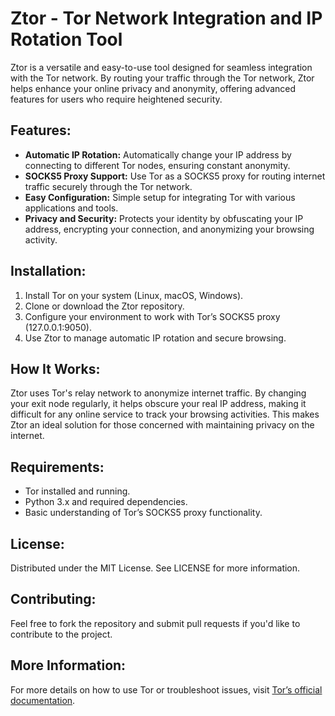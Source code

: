 # Ztor - Tor Network Integration and IP Rotation Tool

Ztor is a versatile and easy-to-use tool designed for seamless integration with the Tor network. By routing your traffic through the Tor network, Ztor helps enhance your online privacy and anonymity, offering advanced features for users who require heightened security. 

## Features:
- **Automatic IP Rotation:** Automatically change your IP address by connecting to different Tor nodes, ensuring constant anonymity.
- **SOCKS5 Proxy Support:** Use Tor as a SOCKS5 proxy for routing internet traffic securely through the Tor network.
- **Easy Configuration:** Simple setup for integrating Tor with various applications and tools.
- **Privacy and Security:** Protects your identity by obfuscating your IP address, encrypting your connection, and anonymizing your browsing activity.

## Installation:
1. Install Tor on your system (Linux, macOS, Windows).
2. Clone or download the Ztor repository.
3. Configure your environment to work with Tor’s SOCKS5 proxy (127.0.0.1:9050).
4. Use Ztor to manage automatic IP rotation and secure browsing.

## How It Works:
Ztor uses Tor's relay network to anonymize internet traffic. By changing your exit node regularly, it helps obscure your real IP address, making it difficult for any online service to track your browsing activities. This makes Ztor an ideal solution for those concerned with maintaining privacy on the internet.

## Requirements:
- Tor installed and running.
- Python 3.x and required dependencies.
- Basic understanding of Tor’s SOCKS5 proxy functionality.

## License:
Distributed under the MIT License. See LICENSE for more information.

## Contributing:
Feel free to fork the repository and submit pull requests if you'd like to contribute to the project.

## More Information:
For more details on how to use Tor or troubleshoot issues, visit [Tor’s official documentation](https://www.torproject.org/docs/).

